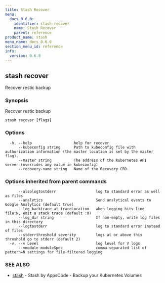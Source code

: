 ```yaml
---
title: Stash Recover
menu:
  docs_0.6.0:
    identifier: stash-recover
    name: Stash Recover
    parent: reference
product_name: stash
menu_name: docs_0.6.0
section_menu_id: reference
info:
  version: 0.6.0
---
```


## stash recover

Recover restic backup

### Synopsis


Recover restic backup

```
stash recover [flags]
```

### Options

```
  -h, --help                   help for recover
      --kubeconfig string      Path to kubeconfig file with authorization information (the master location is set by the master flag).
      --master string          The address of the Kubernetes API server (overrides any value in kubeconfig)
      --recovery-name string   Name of the Recovery CRD.
```

### Options inherited from parent commands

```
      --alsologtostderr                  log to standard error as well as files
      --analytics                        Send analytical events to Google Analytics (default true)
      --log_backtrace_at traceLocation   when logging hits line file:N, emit a stack trace (default :0)
      --log_dir string                   If non-empty, write log files in this directory
      --logtostderr                      log to standard error instead of files
      --stderrthreshold severity         logs at or above this threshold go to stderr (default 2)
  -v, --v Level                          log level for V logs
      --vmodule moduleSpec               comma-separated list of pattern=N settings for file-filtered logging
```

### SEE ALSO
* [stash](/docs/0.6.0/reference/stash)	 - Stash by AppsCode - Backup your Kubernetes Volumes

